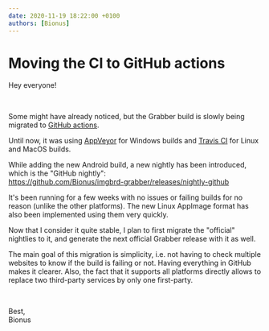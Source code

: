 ```yaml
---
date: 2020-11-19 18:22:00 +0100
authors: [Bionus]
---
```



# Moving the CI to GitHub actions

Hey everyone!

&nbsp;

Some might have already noticed, but the Grabber build is slowly being migrated to [GitHub actions](https://github.com/features/actions).

Until now, it was using [AppVeyor](https://www.appveyor.com/) for Windows builds and [Travis CI](https://travis-ci.org/) for Linux and MacOS builds.

<!-- more -->

While adding the new Android build, a new nightly has been introduced, which is the "GitHub nightly":  
<https://github.com/Bionus/imgbrd-grabber/releases/nightly-github>

It's been running for a few weeks with no issues or failing builds for no reason (unlike the other platforms). The new Linux AppImage format has also been implemented using them very quickly.

Now that I consider it quite stable, I plan to first migrate the "official" nightlies to it, and generate the next official Grabber release with it as well.

The main goal of this migration is simplicity, i.e. not having to check multiple websites to know if the build is failing or not. Having everything in GitHub makes it clearer. Also, the fact that it supports all platforms directly allows to replace two third-party services by only one first-party.

&nbsp;

Best,  
Bionus